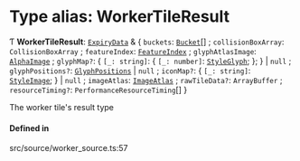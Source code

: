 # Type alias: WorkerTileResult

Ƭ **WorkerTileResult**: [`ExpiryData`](ExpiryData.md) & \{ `buckets`: [`Bucket`](../interfaces/Bucket.md)[] ; `collisionBoxArray`: `CollisionBoxArray` ; `featureIndex`: [`FeatureIndex`](../classes/FeatureIndex.md) ; `glyphAtlasImage`: [`AlphaImage`](../classes/AlphaImage.md) ; `glyphMap?`: \{ `[_: string]`: \{ `[_: number]`: [`StyleGlyph`](StyleGlyph.md);  };  } \| ``null`` ; `glyphPositions?`: [`GlyphPositions`](GlyphPositions.md) \| ``null`` ; `iconMap?`: \{ `[_: string]`: [`StyleImage`](StyleImage.md);  } \| ``null`` ; `imageAtlas`: [`ImageAtlas`](../classes/ImageAtlas.md) ; `rawTileData?`: `ArrayBuffer` ; `resourceTiming?`: `PerformanceResourceTiming`[]  }

The worker tile's result type

#### Defined in

src/source/worker_source.ts:57
